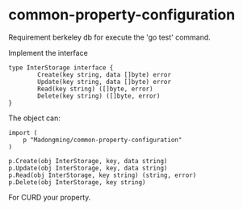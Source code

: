 # common-property-configuration

Requirement berkeley db for execute the 'go test' command.

Implement the interface
```
type InterStorage interface {
        Create(key string, data []byte) error
        Update(key string, data []byte) error
        Read(key string) ([]byte, error)
        Delete(key string) ([]byte, error)
}
```
The object can:
```
import (
    p "Madongming/common-property-configuration"
)
 
p.Create(obj InterStorage, key, data string)
p.Update(obj InterStorage, key, data string)
p.Read(obj InterStorage, key string) (string, error)
p.Delete(obj InterStorage, key string)
```
For CURD your property.
